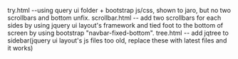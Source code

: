try.html --using query ui folder + bootstrap js/css, shown to jaro, but no two scrollbars and bottom unfix.
scrollbar.html -- add two scrollbars for each sides by using jquery ui layout's framework and tied foot to the bottom of screen by using bootstrap "navbar-fixed-bottom".
tree.html -- add jqtree to sidebar(jquery ui layout's js files too old, replace these with latest files and it works) 